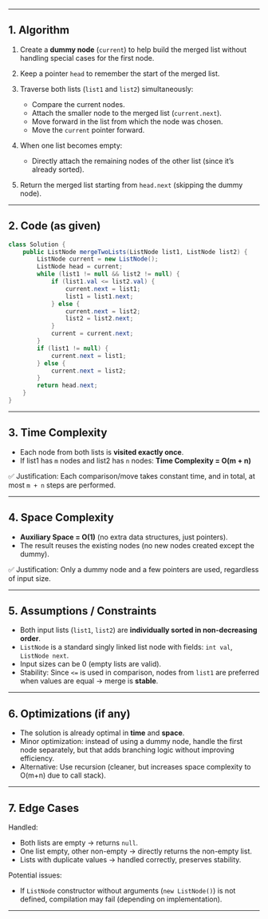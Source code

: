 
---

## 1. Algorithm 

1. Create a **dummy node** (`current`) to help build the merged list without handling special cases for the first node.
2. Keep a pointer `head` to remember the start of the merged list.
3. Traverse both lists (`list1` and `list2`) simultaneously:

   * Compare the current nodes.
   * Attach the smaller node to the merged list (`current.next`).
   * Move forward in the list from which the node was chosen.
   * Move the `current` pointer forward.
4. When one list becomes empty:

   * Directly attach the remaining nodes of the other list (since it’s already sorted).
5. Return the merged list starting from `head.next` (skipping the dummy node).

---

## 2. Code (as given)

```java
class Solution {
    public ListNode mergeTwoLists(ListNode list1, ListNode list2) {
        ListNode current = new ListNode();
        ListNode head = current;
        while (list1 != null && list2 != null) {
            if (list1.val <= list2.val) {
                current.next = list1;
                list1 = list1.next;
            } else {
                current.next = list2;
                list2 = list2.next;
            }
            current = current.next;
        }
        if (list1 != null) {
            current.next = list1;
        } else {
            current.next = list2;
        }
        return head.next;
    }
}
```

---

## 3. Time Complexity

* Each node from both lists is **visited exactly once**.
* If list1 has `m` nodes and list2 has `n` nodes:
  **Time Complexity = O(m + n)**

✅ Justification: Each comparison/move takes constant time, and in total, at most `m + n` steps are performed.

---

## 4. Space Complexity

* **Auxiliary Space = O(1)** (no extra data structures, just pointers).
* The result reuses the existing nodes (no new nodes created except the dummy).

✅ Justification: Only a dummy node and a few pointers are used, regardless of input size.

---

## 5. Assumptions / Constraints

* Both input lists (`list1`, `list2`) are **individually sorted in non-decreasing order**.
* `ListNode` is a standard singly linked list node with fields: `int val`, `ListNode next`.
* Input sizes can be 0 (empty lists are valid).
* Stability: Since `<=` is used in comparison, nodes from `list1` are preferred when values are equal → merge is **stable**.

---

## 6. Optimizations (if any)

* The solution is already optimal in **time** and **space**.
* Minor optimization: instead of using a dummy node, handle the first node separately, but that adds branching logic without improving efficiency.
* Alternative: Use recursion (cleaner, but increases space complexity to O(m+n) due to call stack).

---

## 7. Edge Cases

Handled:

* Both lists are empty → returns `null`.
* One list empty, other non-empty → directly returns the non-empty list.
* Lists with duplicate values → handled correctly, preserves stability.

Potential issues:

* If `ListNode` constructor without arguments (`new ListNode()`) is not defined, compilation may fail (depending on implementation).

---
